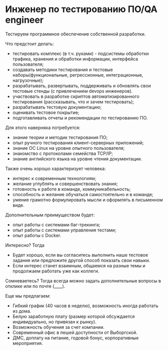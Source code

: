 Инженер по тестированию ПО/QA engineer
======================================

Тестируем программное обеспечение собственной разработки.

Что предстоит делать:
  * тестировать комплекс (в т.ч. руками) - подсистемы обработки трафика, хранения и обработки информации, интерфейса пользователя;
  * создавать методики тестирования и тестовые наборы(функциональные, регрессионные, интеграционные, нагрузочные);
  * разрабатывать, развертывать, поддерживать и обновлять свои тестовые стенды (с привлечением devops инженеров).
  * участвовать в разработке скриптов автоматизированного тестирования (рассказывать, что и зачем тестировать);
  * разрабатывать тестовую документацию;
  * оценивать тестовое покрытие;
  * подготавливать отчеты и рекомендации по тестированию ПО.

Для этого наверняка потребуется:
  * знание теории и методик тестирования ПО;
  * опыт ручного тестирования клиент-серверных приложений;
  * знание ОС Linux на уровне опытного пользователя;
  * знакомство с протоколами семейства TCP/IP;
  * знание английского языка на уровне чтения документации.

Также очень хорошо характеризует человека:
  * интерес к современным технологиям;
  * желание углублять и совершенствовать знания;
  * готовность к работе в команде, коммуникабельность;
  * способность и желание обучаться самостоятельно и в команде;
  * умение грамотно формулировать мысли и оформлять в письменном виде.

Дополнительным преимуществом будет:
  * опыт работы с системами баг-трекинга;
  * опыт работы с системами управления тестами;
  * опыт работы с Docker.

Интересно? Тогда 
  * Будет хорошо, если вы согласитесь выполнить наше тестовое задание или предложите другой способ показать свои навыки.
  * Если интерес станет взаимным, общаемся на разные темы и продолжаем работать уже как коллеги. 

Сомневаетесь? Тогда всегда можно задать дополнительные вопросы в отклике или по почте (____). 

Еще мы предлагаем:
  * Гибкий график (40 часов в неделю), возможность иногда работать из дома.
  * Белую заработную плату (размер которой обсуждается индивидуально, но привязан к рынку).
  * Возможность обучения за счет компании.
  * Современный офис в пешей доступности от Выборгской.
  * ДМС, доплату на питание, годовой бонус, корпоративные мероприятия.
